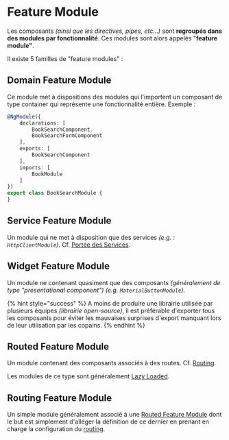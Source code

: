 # Feature Module

Les composants _\(ainsi que les directives, pipes, etc...\)_ sont **regroupés dans des modules par fonctionnalité**. Ces modules sont alors appelés "**feature module"**.

Il existe 5 familles de "feature modules" :

## Domain Feature Module

Ce module met à dispositions des modules qui l'importent un composant de type container qui représente une fonctionnalité entière. Exemple :

```typescript
@NgModule({
    declarations: [
        BookSearchComponent,
        BookSearchFormComponent
    ],
    exports: [
        BookSearchComponent
    ],
    imports: [
        BookModule
    ]
})
export class BookSearchModule {
}
```

## Service Feature Module

Un module qui ne met à disposition que des services _\(e.g. : `HttpClientModule`\)_. Cf. [Portée des Services](../dependency-injection/portee-des-services.md).

## Widget Feature Module

Un module ne contenant quasiment que des composants _\(généralement de type "presentational component"\) \(e.g. `MaterialButtonModule`\)._

{% hint style="success" %}
A moins de produire une librairie utilisée par plusieurs équipes _\(librairie open-source\)_, il est préférable d'exporter tous les composants pour éviter les mauvaises surprises d'export manquant lors de leur utilisation par les copains.
{% endhint %}

## Routed Feature Module

Un module contenant des composants associés à des routes. Cf. [Routing](../routing/).

Les modules de ce type sont généralement [Lazy Loaded](../routing/lazy-loading.md).

## Routing Feature Module

Un simple module généralement associé à une [Routed Feature Module](feature-module.md#routed-feature-module) dont le but est simplement d'alléger la définition de ce dernier en prenant en charge la configuration du [routing](../routing/).

